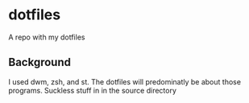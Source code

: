 # dotfiles
A repo with my dotfiles

## Background
I used dwm, zsh, and st. The dotfiles will predominatly be about those programs. Suckless stuff in in the source directory

